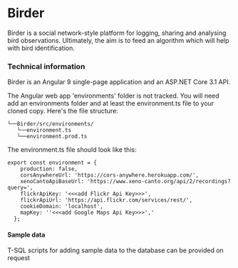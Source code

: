 # Birder
Birder is a social network-style platform for logging, sharing and analysing bird observations. Ultimately, the aim is to feed an algorithm which will help with bird identification. 


### Technical information

Birder is an Angular 9 single-page application and an ASP.NET Core 3.1 API.

The Angular web app 'environments' folder is not tracked.  You will need add an environments folder and at least the environment.ts file to your cloned copy.  Here's the file structure:

```
└──Birder/src/environments/
   └──environment.ts
   └──environment.prod.ts
```

The environment.ts file should look like this:

```
export const environment = {
    production: false,
    corsAnywhereUrl: 'https://cors-anywhere.herokuapp.com/',
    xenoCantoApiBaseUrl: 'https://www.xeno-canto.org/api/2/recordings?query=',
    flickrApiKey: '<<<add Flickr Api Key>>>',
    flickrApiUrl: 'https://api.flickr.com/services/rest/',
    cookieDomain: 'localhost',
    mapKey: ''<<<add Google Maps Api Key>>>',' 
  };
  ```

#### Sample data

T-SQL scripts for adding sample data to the database can be provided on request
